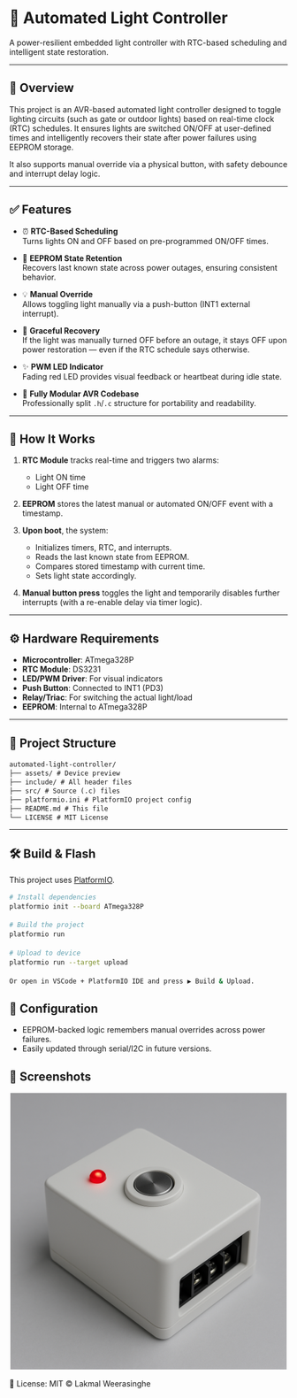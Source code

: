 # 🔆 Automated Light Controller

A power-resilient embedded light controller with RTC-based scheduling and intelligent state restoration.

---

## 📘 Overview

This project is an AVR-based automated light controller designed to toggle lighting circuits (such as gate or outdoor lights) based on real-time clock (RTC) schedules. It ensures lights are switched ON/OFF at user-defined times and intelligently recovers their state after power failures using EEPROM storage.

It also supports manual override via a physical button, with safety debounce and interrupt delay logic.

---

## ✅ Features

- ⏰ **RTC-Based Scheduling**  
  Turns lights ON and OFF based on pre-programmed ON/OFF times.

- 💾 **EEPROM State Retention**  
  Recovers last known state across power outages, ensuring consistent behavior.

- 💡 **Manual Override**  
  Allows toggling light manually via a push-button (INT1 external interrupt).

- 🔄 **Graceful Recovery**  
  If the light was manually turned OFF before an outage, it stays OFF upon power restoration — even if the RTC schedule says otherwise.

- ✨ **PWM LED Indicator**  
  Fading red LED provides visual feedback or heartbeat during idle state.

- 🔌 **Fully Modular AVR Codebase**  
  Professionally split `.h`/`.c` structure for portability and readability.

---

## 🧠 How It Works

1. **RTC Module** tracks real-time and triggers two alarms:  
   - Light ON time  
   - Light OFF time  

2. **EEPROM** stores the latest manual or automated ON/OFF event with a timestamp.

3. **Upon boot**, the system:
   - Initializes timers, RTC, and interrupts.
   - Reads the last known state from EEPROM.
   - Compares stored timestamp with current time.
   - Sets light state accordingly.

4. **Manual button press** toggles the light and temporarily disables further interrupts (with a re-enable delay via timer logic).

---

## ⚙️ Hardware Requirements

- **Microcontroller**: ATmega328P  
- **RTC Module**: DS3231  
- **LED/PWM Driver**: For visual indicators
- **Push Button**: Connected to INT1 (PD3)  
- **Relay/Triac**: For switching the actual light/load  
- **EEPROM**: Internal to ATmega328P

---

## 📂 Project Structure

```
automated-light-controller/
├── assets/ # Device preview
├── include/ # All header files
├── src/ # Source (.c) files
├── platformio.ini # PlatformIO project config
├── README.md # This file
└── LICENSE # MIT License
```

---

## 🛠️ Build & Flash

This project uses [PlatformIO](https://platformio.org/).

```bash
# Install dependencies
platformio init --board ATmega328P

# Build the project
platformio run

# Upload to device
platformio run --target upload

Or open in VSCode + PlatformIO IDE and press ▶️ Build & Upload.
```

## 🔧 **Configuration**

  - EEPROM-backed logic remembers manual overrides across power failures.
  - Easily updated through serial/I2C in future versions.

## 📸 Screenshots

<p align="center">
  <img src="assets/device_preview.png" alt="Device Preview" width="500"/>
</p>

🪪 License: MIT © Lakmal Weerasinghe